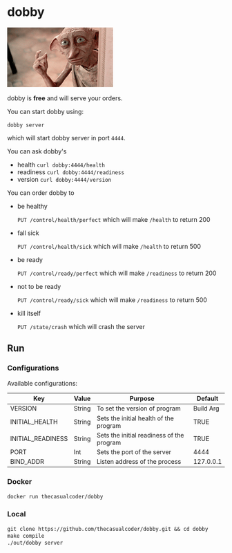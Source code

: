 # dobby

![Dobby GIF](dobby.gif)

dobby is **free** and will serve your orders.

You can start dobby using:

```
dobby server
```

which will start dobby server in port `4444`.

You can ask dobby's

- health `curl dobby:4444/health`
- readiness `curl dobby:4444/readiness`
- version `curl dobby:4444/version`

You can order dobby to

- be healthy

  `PUT /control/health/perfect` which will make `/health` to return 200

- fall sick

  `PUT /control/health/sick` which will make `/health` to return 500

- be ready

  `PUT /control/ready/perfect` which will make `/readiness` to return 200

- not to be ready

  `PUT /control/ready/sick` which will make `/readiness` to return 500

- kill itself

  `PUT /state/crash` which will crash the server

## Run

### Configurations

Available configurations:

| Key               | Value  | Purpose                                   | Default   |
| ----------------- | ------ | ----------------------------------------- | --------- |
| VERSION           | String | To set the version of program             | Build Arg |
| INITIAL_HEALTH    | String | Sets the initial health of the program    | TRUE      |
| INITIAL_READINESS | String | Sets the initial readiness of the program | TRUE      |
| PORT              | Int    | Sets the port of the server               | 4444      |
| BIND_ADDR         | String | Listen address of the process             | 127.0.0.1 |

### Docker

```
docker run thecasualcoder/dobby
```

### Local

```
git clone https://github.com/thecasualcoder/dobby.git && cd dobby
make compile
./out/dobby server
```
